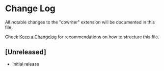 # Change Log

All notable changes to the "cowriter" extension will be documented in this file.

Check [Keep a Changelog](http://keepachangelog.com/) for recommendations on how to structure this file.

## [Unreleased]

- Initial release